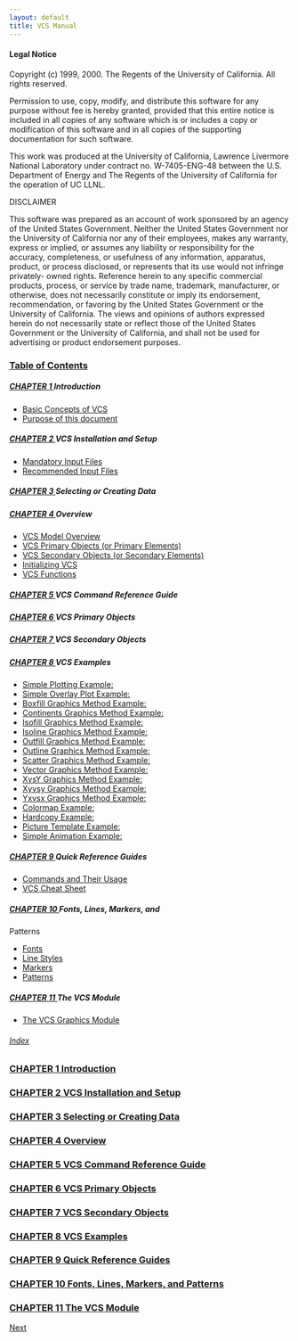 ```yaml
---
layout: default
title: VCS Manual
---
```


####  Legal Notice

Copyright (c) 1999, 2000. The Regents of the University of California. All
rights reserved.

Permission to use, copy, modify, and distribute this software for any purpose
without fee is hereby granted, provided that this entire notice is included in
all copies of any software which is or includes a copy or modification of this
software and in all copies of the supporting documentation for such software.

This work was produced at the University of California, Lawrence Livermore
National Laboratory under contract no. W-7405-ENG-48 between the U.S.
Department of Energy and The Regents of the University of California for the
operation of UC LLNL.

DISCLAIMER

This software was prepared as an account of work sponsored by an agency of the
United States Government. Neither the United States Government nor the
University of California nor any of their employees, makes any warranty,
express or implied, or assumes any liability or responsibility for the
accuracy, completeness, or usefulness of any information, apparatus, product,
or process disclosed, or represents that its use would not infringe privately-
owned rights. Reference herein to any specific commercial products, process,
or service by trade name, trademark, manufacturer, or otherwise, does not
necessarily constitute or imply its endorsement, recommendation, or favoring
by the United States Government or the University of California. The views and
opinions of authors expressed herein do not necessarily state or reflect those
of the United States Government or the University of California, and shall not
be used for advertising or product endorsement purposes.

###   [Table of Contents](vcs-1.html#pgfId-831694)

#####   [CHAPTER 1 ](vcs-1.html#pgfId-831694) Introduction

  * [Basic Concepts of VCS ](vcs-1.html#pgfId-825309)
  * [Purpose of this document ](vcs-1.html#pgfId-825357)

#####   [CHAPTER 2 ](vcs-2.html#pgfId-910696) VCS Installation and Setup

  * [Mandatory Input Files ](vcs-2.html#pgfId-825413)
  * [Recommended Input Files ](vcs-2.html#pgfId-825467)

#####   [CHAPTER 3 ](vcs-3.html#pgfId-831305) Selecting or Creating Data

#####   [CHAPTER 4 ](vcs-4.html#pgfId-831306) Overview

  * [VCS Model Overview ](vcs-4.html#pgfId-825535)
  * [VCS Primary Objects (or Primary Elements) ](vcs-4.html#pgfId-825541)
  * [VCS Secondary Objects (or Secondary Elements) ](vcs-4.html#pgfId-825587)
  * [Initializing VCS ](vcs-4.html#pgfId-825649)
  * [VCS Functions ](vcs-4.html#pgfId-825683)

#####   [CHAPTER 5 ](vcs-5.html#pgfId-837622) VCS Command Reference Guide

#####   [CHAPTER 6 ](vcs-6.html#pgfId-876816) VCS Primary Objects

#####   [CHAPTER 7 ](vcs-7.html#pgfId-901130) VCS Secondary Objects

#####   [CHAPTER 8 ](vcs-8.html#pgfId-904289) VCS Examples

  * [Simple Plotting Example: ](vcs-8.html#pgfId-884583)
  * [Simple Overlay Plot Example: ](vcs-8.html#pgfId-884714)
  * [Boxfill Graphics Method Example: ](vcs-8.html#pgfId-837381)
  * [Continents Graphics Method Example: ](vcs-8.html#pgfId-837531)
  * [Isofill Graphics Method Example: ](vcs-8.html#pgfId-881645)
  * [Isoline Graphics Method Example: ](vcs-8.html#pgfId-881653)
  * [Outfill Graphics Method Example: ](vcs-8.html#pgfId-882711)
  * [Outline Graphics Method Example: ](vcs-8.html#pgfId-882699)
  * [Scatter Graphics Method Example: ](vcs-8.html#pgfId-881677)
  * [Vector Graphics Method Example: ](vcs-8.html#pgfId-881685)
  * [XvsY Graphics Method Example: ](vcs-8.html#pgfId-881709)
  * [Xyvsy Graphics Method Example: ](vcs-8.html#pgfId-881701)
  * [Yxvsx Graphics Method Example: ](vcs-8.html#pgfId-881693)
  * [Colormap Example: ](vcs-8.html#pgfId-884079)
  * [Hardcopy Example: ](vcs-8.html#pgfId-884187)
  * [Picture Template Example: ](vcs-8.html#pgfId-884306)
  * [Simple Animation Example: ](vcs-8.html#pgfId-885079)

#####   [CHAPTER 9 ](vcs-9.html#pgfId-885285) Quick Reference Guides

  * [Commands and Their Usage ](vcs-9.html#pgfId-901803)
  * [VCS Cheat Sheet ](vcs-9.html#pgfId-909960)

#####   [CHAPTER 10 ](vcs-10.html#pgfId-904348) Fonts, Lines, Markers, and
Patterns

  * [Fonts ](vcs-10.html#pgfId-910828)
  * [Line Styles ](vcs-10.html#pgfId-904508)
  * [Markers ](vcs-10.html#pgfId-911234)
  * [Patterns ](vcs-10.html#pgfId-911228)

#####   [CHAPTER 11 ](vcs-11.html#pgfId-908093) The VCS Module

  * [The VCS Graphics Module ](vcs-11.html#pgfId-912045)

######  [Index](vcs-11.html#pgfId-610006)

###  [CHAPTER 1 Introduction](vcs-1.html#pgfId-831694)

###  [CHAPTER 2 VCS Installation and Setup](vcs-2.html#pgfId-910696)

###  [CHAPTER 3 Selecting or Creating Data](vcs-3.html#pgfId-831305)

###  [CHAPTER 4 Overview](vcs-4.html#pgfId-831306)

###  [CHAPTER 5 VCS Command Reference Guide](vcs-5.html#pgfId-837622)

###  [CHAPTER 6 VCS Primary Objects](vcs-6.html#pgfId-876816)

###  [CHAPTER 7 VCS Secondary Objects](vcs-7.html#pgfId-901130)

###  [CHAPTER 8 VCS Examples](vcs-8.html#pgfId-904289)

###  [CHAPTER 9 Quick Reference Guides](vcs-9.html#pgfId-885285)

###  [CHAPTER 10 Fonts, Lines, Markers, and Patterns](vcs-10.html#pgfId-904348)

###  [CHAPTER 11 The VCS Module](vcs-11.html#pgfId-908093)

[Next](vcs-1.html)

